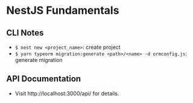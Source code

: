 # NestJS Fundamentals

## CLI Notes

- `$ nest new <project_name>`: create project
- `$ yarn typeorm migration:generate <path>/<name> -d ormconfig.js`: generate migration

## API Documentation

- Visit http://localhost:3000/api/ for details.